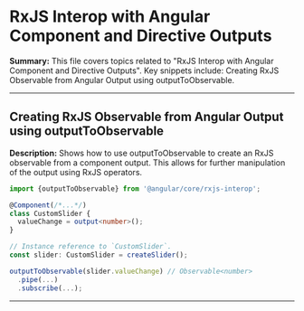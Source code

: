 # RxJS Interop with Angular Component and Directive Outputs

**Summary:** This file covers topics related to "RxJS Interop with Angular Component and Directive Outputs". Key snippets include: Creating RxJS Observable from Angular Output using outputToObservable.

---

## Creating RxJS Observable from Angular Output using outputToObservable

**Description:** Shows how to use outputToObservable to create an RxJS observable from a component output. This allows for further manipulation of the output using RxJS operators.

```typescript
import {outputToObservable} from '@angular/core/rxjs-interop';

@Component(/*...*/)
class CustomSlider {
  valueChange = output<number>();
}

// Instance reference to `CustomSlider`.
const slider: CustomSlider = createSlider();

outputToObservable(slider.valueChange) // Observable<number>
  .pipe(...)
  .subscribe(...);
```

---